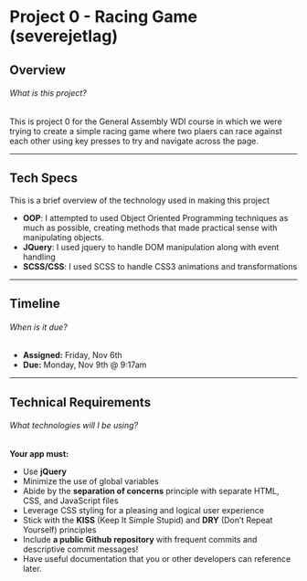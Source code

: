 # Project 0 - Racing Game (severejetlag)

## Overview

###### What is this project?

This is project 0 for the General Assembly WDI course in which we were trying to create a simple racing game where two plaers can race against each other using key presses to try and navigate across the page. 

---

## Tech Specs

This is a brief overview of the technology used in making this project

* **OOP**: I attempted to used Object Oriented Programming techniques as much as possible, creating methods that made practical sense with manipulating objects. 
* **JQuery**: I used jquery to handle DOM manipulation along with event handling 
* **SCSS/CSS**: I used SCSS to handle CSS3 animations and transformations 


---

## Timeline

###### When is it due?

* **Assigned:** Friday, Nov 6th
* **Due:** Monday, Nov 9th @ 9:17am

---

## Technical Requirements
###### What technologies will I be using?

**Your app must:**

* Use **jQuery**
* Minimize the use of global variables
* Abide by the **separation of concerns** principle with separate HTML, CSS, and JavaScript files
* Leverage CSS styling for a pleasing and logical user experience
* Stick with the **KISS** (Keep It Simple Stupid) and **DRY** (Don’t Repeat Yourself) principles
* Include **a public Github repository** with frequent commits and descriptive commit messages!
* Have useful documentation that you or other developers can reference later.


